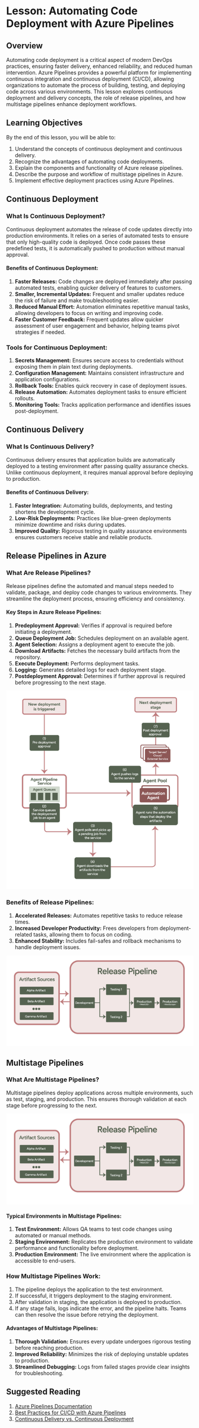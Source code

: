 # Lesson: Automating Code Deployment with Azure Pipelines

## Overview

Automating code deployment is a critical aspect of modern DevOps practices, ensuring faster delivery, enhanced reliability, and reduced human intervention. Azure Pipelines provides a powerful platform for implementing continuous integration and continuous deployment (CI/CD), allowing organizations to automate the process of building, testing, and deploying code across various environments. This lesson explores continuous deployment and delivery concepts, the role of release pipelines, and how multistage pipelines enhance deployment workflows.



## Learning Objectives

By the end of this lesson, you will be able to:
1. Understand the concepts of continuous deployment and continuous delivery.
2. Recognize the advantages of automating code deployments.
3. Explain the components and functionality of Azure release pipelines.
4. Describe the purpose and workflow of multistage pipelines in Azure.
5. Implement effective deployment practices using Azure Pipelines.



## Continuous Deployment

### What Is Continuous Deployment?
Continuous deployment automates the release of code updates directly into production environments. It relies on a series of automated tests to ensure that only high-quality code is deployed. Once code passes these predefined tests, it is automatically pushed to production without manual approval.

#### Benefits of Continuous Deployment:
1. **Faster Releases:** Code changes are deployed immediately after passing automated tests, enabling quicker delivery of features to customers.
2. **Smaller, Incremental Updates:** Frequent and smaller updates reduce the risk of failure and make troubleshooting easier.
3. **Reduced Manual Effort:** Automation eliminates repetitive manual tasks, allowing developers to focus on writing and improving code.
4. **Faster Customer Feedback:** Frequent updates allow quicker assessment of user engagement and behavior, helping teams pivot strategies if needed.

### Tools for Continuous Deployment:
1. **Secrets Management:** Ensures secure access to credentials without exposing them in plain text during deployments.
2. **Configuration Management:** Maintains consistent infrastructure and application configurations.
3. **Rollback Tools:** Enables quick recovery in case of deployment issues.
4. **Release Automation:** Automates deployment tasks to ensure efficient rollouts.
5. **Monitoring Tools:** Tracks application performance and identifies issues post-deployment.



## Continuous Delivery

### What Is Continuous Delivery?
Continuous delivery ensures that application builds are automatically deployed to a testing environment after passing quality assurance checks. Unlike continuous deployment, it requires manual approval before deploying to production. 

#### Benefits of Continuous Delivery:
1. **Faster Integration:** Automating builds, deployments, and testing shortens the development cycle.
2. **Low-Risk Deployments:** Practices like blue-green deployments minimize downtime and risks during updates.
3. **Improved Quality:** Rigorous testing in quality assurance environments ensures customers receive stable and reliable products.



## Release Pipelines in Azure

### What Are Release Pipelines?
Release pipelines define the automated and manual steps needed to validate, package, and deploy code changes to various environments. They streamline the deployment process, ensuring efficiency and consistency.

#### Key Steps in Azure Release Pipelines:
1. **Predeployment Approval:** Verifies if approval is required before initiating a deployment.
2. **Queue Deployment Job:** Schedules deployment on an available agent.
3. **Agent Selection:** Assigns a deployment agent to execute the job.
4. **Download Artifacts:** Fetches the necessary build artifacts from the repository.
5. **Execute Deployment:** Performs deployment tasks.
6. **Logging:** Generates detailed logs for each deployment stage.
7. **Postdeployment Approval:** Determines if further approval is required before progressing to the next stage.

![Azure Pipelines](./azure_pipelines.png)

### Benefits of Release Pipelines:
1. **Accelerated Releases:** Automates repetitive tasks to reduce release times.
2. **Increased Developer Productivity:** Frees developers from deployment-related tasks, allowing them to focus on coding.
3. **Enhanced Stability:** Includes fail-safes and rollback mechanisms to handle deployment issues.

![Release Pipeline](./release_pipelines.png)

## Multistage Pipelines

### What Are Multistage Pipelines?
Multistage pipelines deploy applications across multiple environments, such as test, staging, and production. This ensures thorough validation at each stage before progressing to the next.

![Multiple Release Pipeline](./multi_release_pipeline.png)

#### Typical Environments in Multistage Pipelines:
1. **Test Environment:** Allows QA teams to test code changes using automated or manual methods.
2. **Staging Environment:** Replicates the production environment to validate performance and functionality before deployment.
3. **Production Environment:** The live environment where the application is accessible to end-users.

### How Multistage Pipelines Work:
1. The pipeline deploys the application to the test environment.
2. If successful, it triggers deployment to the staging environment.
3. After validation in staging, the application is deployed to production.
4. If any stage fails, logs indicate the error, and the pipeline halts. Teams can then resolve the issue before retrying the deployment.

#### Advantages of Multistage Pipelines:
1. **Thorough Validation:** Ensures every update undergoes rigorous testing before reaching production.
2. **Improved Reliability:** Minimizes the risk of deploying unstable updates to production.
3. **Streamlined Debugging:** Logs from failed stages provide clear insights for troubleshooting.



## Suggested Reading
1. [Azure Pipelines Documentation](https://learn.microsoft.com/en-us/azure/devops/pipelines/)
2. [Best Practices for CI/CD with Azure Pipelines](https://learn.microsoft.com/en-us/azure/devops/learn/devops-at-microsoft/use-azure-pipelines)
3. [Continuous Delivery vs. Continuous Deployment](https://www.redhat.com/en/topics/devops/ci-cd)
